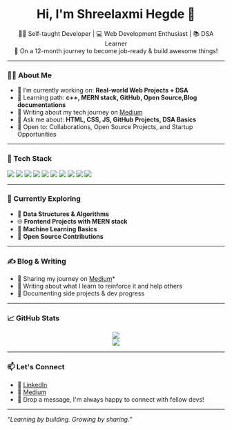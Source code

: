 <h1 align="center">Hi, I'm Shreelaxmi Hegde 👋</h1>

<p align="center">
  🧑‍💻 Self-taught Developer | 💻 Web Development Enthusiast | 📚 DSA Learner<br>
  🚀 On a 12-month journey to become job-ready & build awesome things!
</p>

---

### 👨‍💻 About Me

- 🔭 I’m currently working on: **Real-world Web Projects + DSA**
- 🌱 Learning path: **c++, MERN stack, GitHub, Open Source,Blog documentations**
- 📖 Writing about my tech journey on [Medium](https://medium.com/@shreelaxmihegde9/)
- 💬 Ask me about: **HTML, CSS, JS, GitHub Projects, DSA Basics**
- 👀 Open to: Collaborations, Open Source Projects, and Startup Opportunities

---

### 🚀 Tech Stack

<p>
  <img src="https://img.shields.io/badge/HTML5-E34F26?logo=html5&logoColor=fff&style=flat-square" />
  <img src="https://img.shields.io/badge/CSS3-1572B6?logo=css3&logoColor=fff&style=flat-square" />
  <img src="https://img.shields.io/badge/MERN-Stack-3DDC84?style=for-the-badge&logo=mongodb&logoColor=white&labelColor=black" />
  <img src="https://img.shields.io/badge/Python-3776AB?logo=python&logoColor=fff&style=flat-square" />
  <img src="https://img.shields.io/badge/C++-00599C?style=for-the-badge&logo=c%2b%2b&logoColor=white" />
  <img src="https://img.shields.io/badge/MongoDB-4EA94B?style=for-the-badge&logo=mongodb&logoColor=white" />
  <img src="https://img.shields.io/badge/Express.js-000000?style=for-the-badge&logo=express&logoColor=white" />
  <img src="https://img.shields.io/badge/React-61DAFB?style=for-the-badge&logo=react&logoColor=black" />
  <img src="https://img.shields.io/badge/Node.js-339933?style=for-the-badge&logo=node.js&logoColor=white" />
  <img src="https://img.shields.io/badge/C++-00599C?style=for-the-badge&logo=c%2b%2b&logoColor=white" />
</p>

---

### 🧠 Currently Exploring

- 📌 **Data Structures & Algorithms**
- 🌐 **Frontend Projects with MERN stack**
- 🧠 **Machine Learning Basics**
- 📂 **Open Source Contributions**

---

### ✍️ Blog & Writing

- 📘 Sharing my journey on [Medium](https://medium.com/@shreelaxmihegde9/)*
- 🧠 Writing about what I learn to reinforce it and help others
- 🧩 Documenting side projects & dev progress

---

### 📈 GitHub Stats

<p align="center">
  <img src="https://github-readme-stats.vercel.app/api?username=YourGitHubUsername&show_icons=true&theme=radical" />
  <br/>
  <img src="https://github-readme-streak-stats.herokuapp.com/?user=YourGitHubUsername&theme=radical" />
</p>

---

### 📫 Let's Connect

- 💼 [LinkedIn](www.linkedin.com/in/shreelaxmi-hegde-832168358) 
- 📝 [Medium](https://medium.com/@shreelaxmihegde9/)
- 💬 Drop a message, I'm always happy to connect with fellow devs!

---

*“Learning by building. Growing by sharing.”*

